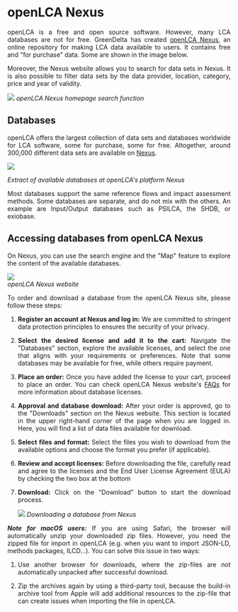 # openLCA Nexus

<div style='text-align: justify;'>
 
openLCA is a free and open source software. However, many LCA databases are not for free. GreenDelta has created [openLCA Nexus](<https://nexus.openlca.org/>), an online repository for making LCA data available to users. It contains free and "for purchase" data. Some are shown in the image below. 

Moreover, the Nexus website allows you to search for data sets in Nexus. It is also possible to filter data sets by the data provider, location, category, price and year of validity. 

![](../media/nexus_olca_2.png)
_openLCA Nexus homepage search function_

## Databases

openLCA offers the largest collection of data sets and databases worldwide for LCA software, some for purchase, some for free. Altogether, around 300,000 different data sets are available on [Nexus](../introduction/nexus.md).

![](../media/all_databases_nexus.png)  

_Extract of available databases at openLCA's platform Nexus_

Most databases support the same reference flows and impact assessment methods. Some databases are separate, and do not mix with the others. An example are Input/Output databases such as PSILCA, the SHDB, or exiobase.

## Accessing databases from openLCA Nexus

On Nexus, you can use the search engine and the "Map" feature to explore the content of the available databases.

![](../media/openlca_nexus.png)  
_openLCA Nexus website_

To order and download a database from the openLCA Nexus site, please follow these steps:

1. **Register an account at Nexus and log in:** We are committed to stringent data protection principles to ensures the security of your privacy.

2. **Select the desired license and add it to the cart:** Navigate the "Databases" section, explore the available licenses, and select the one that aligns with your requirements or preferences. Note that some databases may be available for free, while others require payment.

3. **Place an order:** Once you have added the license to your cart, proceed to place an order. You can check openLCA Nexus website's [FAQs](https://nexus.openlca.org/faqs) for more information about database licenses.

4. **Approval and database download:** After your order is approved, go to the "Downloads" section on the Nexus website. This section is located in the upper right-hand corner of the page when you are logged in. Here, you will find a list of data files available for download.

5. **Select files and format:** Select the files you wish to download from the available options and choose the format you prefer (if applicable).

6. **Review and accept licenses:** Before downloading the file, carefully read and agree to the licenses and the End User License Agreement (EULA) by checking the two box at the bottom

7. **Download:** Click on the "Download" button to start the download process.

    ![](../media/download_databases.png)
    _Downloading a database from Nexus_

**_Note for macOS users:_** If you are using Safari, the browser will automatically unzip your downloaded zip files. However, you need the zipped file for import in openLCA (e.g. when you want to import JSON-LD, methods packages, ILCD...). You can solve this issue in two ways: 

1. Use another browser for downloads, where the zip-files are not automatically unpacked after successful download.

2. Zip the archives again by using a third-party tool, because the build-in archive tool from Apple will add additional resources to the zip-file that can create issues when importing the file in openLCA.

</div>